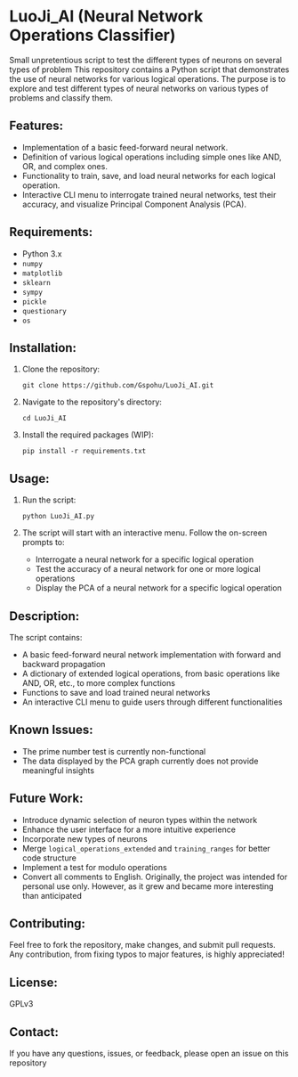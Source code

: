 # LuoJi_AI (Neural Network Operations Classifier)
Small unpretentious script to test the different types of neurons on several types of problem
This repository contains a Python script that demonstrates the use of neural networks for various logical operations. The purpose is to explore and test different types of neural networks on various types of problems and classify them.

## Features:
- Implementation of a basic feed-forward neural network.
- Definition of various logical operations including simple ones like AND, OR, and complex ones.
- Functionality to train, save, and load neural networks for each logical operation.
- Interactive CLI menu to interrogate trained neural networks, test their accuracy, and visualize Principal Component Analysis (PCA).
  
## Requirements:
- Python 3.x
- `numpy`
- `matplotlib`
- `sklearn`
- `sympy`
- `pickle`
- `questionary`
- `os`

## Installation:

1. Clone the repository:

   ```
   git clone https://github.com/Gspohu/LuoJi_AI.git
   ```

2. Navigate to the repository's directory:

   ```
   cd LuoJi_AI
   ```

3. Install the required packages (WIP):

   ```
   pip install -r requirements.txt
   ```

## Usage:

1. Run the script:

   ```
   python LuoJi_AI.py
   ```

2. The script will start with an interactive menu. Follow the on-screen prompts to:
   - Interrogate a neural network for a specific logical operation
   - Test the accuracy of a neural network for one or more logical operations
   - Display the PCA of a neural network for a specific logical operation

## Description:

The script contains:
- A basic feed-forward neural network implementation with forward and backward propagation
- A dictionary of extended logical operations, from basic operations like AND, OR, etc., to more complex functions
- Functions to save and load trained neural networks
- An interactive CLI menu to guide users through different functionalities


## Known Issues:

- The prime number test is currently non-functional
- The data displayed by the PCA graph currently does not provide meaningful insights

## Future Work:

- Introduce dynamic selection of neuron types within the network
- Enhance the user interface for a more intuitive experience
- Incorporate new types of neurons
- Merge `logical_operations_extended` and `training_ranges` for better code structure
- Implement a test for modulo operations
- Convert all comments to English. Originally, the project was intended for personal use only. However, as it grew and became more interesting than anticipated


## Contributing:

Feel free to fork the repository, make changes, and submit pull requests. Any contribution, from fixing typos to major features, is highly appreciated!

## License:

GPLv3

## Contact:

If you have any questions, issues, or feedback, please open an issue on this repository
